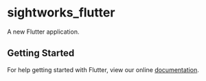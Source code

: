 # sightworks_flutter

A new Flutter application.

## Getting Started

For help getting started with Flutter, view our online
[documentation](https://flutter.io/).
